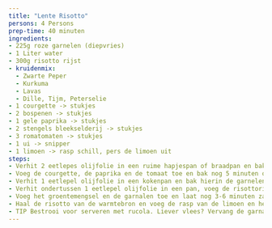 ```yaml
---
title: "Lente Risotto"
persons: 4 Persons
prep-time: 40 minuten
ingredients:
- 225g roze garnelen (diepvries)
- 1 Liter water
- 300g risotto rijst
- kruidenmix:
  - Zwarte Peper
  - Kurkuma
  - Lavas
  - Dille, Tijm, Peterselie
- 1 courgette -> stukjes
- 2 bospenen -> stukjes
- 1 gele paprika -> stukjes
- 2 stengels bleekselderij -> stukjes
- 3 romatomaten -> stukjes
- 1 ui -> snipper
- 1 limoen -> rasp schill, pers de limoen uit
steps:
- Verhit 2 eetlepes olijfolie in een ruime hapjespan of braadpan en bak hierin de ui, de bospeen en de bleekselderij 5 minuten op middelhoge temperatuur.
- Voeg de courgette, de paprika en de tomaat toe en bak nog 5 minuten op middelhoge temperatuur.
- Verhit 1 eetlepel olijfolie in een kokenpan en bak hierin de garnelen op hoge temperatuur.
- Verhit ondertussen 1 eetlepel olijfolie in een pan, voeg de risottorijst toe en schep deze om. Voeg 0.5 liter kokend water en de kruidenmix toe, roer goed door en laat 5 minuten op lage temperatur zachtjes koken. Voeg daarna beetje bij beetje 0.5 liter koken water toe en laat 10 minuten zachtjes koken, roer dit af en toe door.
- Voeg het groentemengsel en de garnalen toe en laat nog 3-6 minuten zachtjes meekoken. Wanneer de rijst tussentijds te droog wordt, voeg dan wat extra kokend water toe. De rijst is klaar als de buitenkant zacht is, maar de binnenkant nog een stevige beet heeft.
- Haal de risotto van de warmtebron en voeg de rasp van de limoen en het limoensap toe.
- TIP Bestrooi voor serveren met rucola. Liever vlees? Vervang de garnalen door kipdijfilet.
---
```

